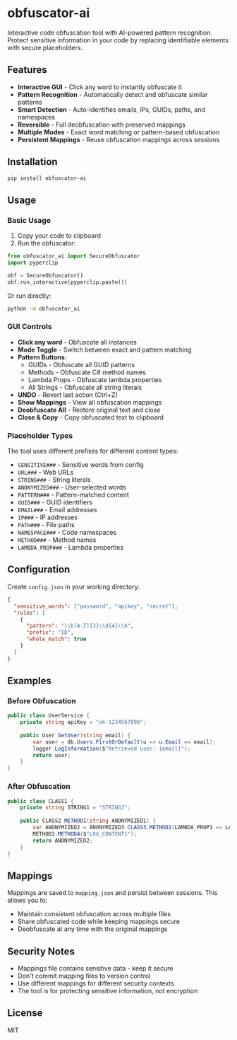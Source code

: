 ﻿# obfuscator-ai

Interactive code obfuscation tool with AI-powered pattern recognition. Protect sensitive information in your code by replacing identifiable elements with secure placeholders.

## Features

- **Interactive GUI** - Click any word to instantly obfuscate it
- **Pattern Recognition** - Automatically detect and obfuscate similar patterns
- **Smart Detection** - Auto-identifies emails, IPs, GUIDs, paths, and namespaces
- **Reversible** - Full deobfuscation with preserved mappings
- **Multiple Modes** - Exact word matching or pattern-based obfuscation
- **Persistent Mappings** - Reuse obfuscation mappings across sessions

## Installation

```bash
pip install obfuscator-ai
```

## Usage

### Basic Usage

1. Copy your code to clipboard
2. Run the obfuscator:

```python
from obfuscator_ai import SecureObfuscator
import pyperclip

obf = SecureObfuscator()
obf.run_interactive(pyperclip.paste())
```

Or run directly:
```bash
python -m obfuscator_ai
```

### GUI Controls

- **Click any word** - Obfuscate all instances
- **Mode Toggle** - Switch between exact and pattern matching
- **Pattern Buttons**:
  - GUIDs - Obfuscate all GUID patterns
  - Methods - Obfuscate C# method names
  - Lambda Props - Obfuscate lambda properties
  - All Strings - Obfuscate all string literals
- **UNDO** - Revert last action (Ctrl+Z)
- **Show Mappings** - View all obfuscation mappings
- **Deobfuscate All** - Restore original text and close
- **Close & Copy** - Copy obfuscated text to clipboard

### Placeholder Types

The tool uses different prefixes for different content types:

- `SENSITIVE###` - Sensitive words from config
- `URL###` - Web URLs
- `STRING###` - String literals
- `ANONYMIZED###` - User-selected words
- `PATTERN###` - Pattern-matched content
- `GUID###` - GUID identifiers
- `EMAIL###` - Email addresses
- `IP###` - IP addresses
- `PATH###` - File paths
- `NAMESPACE###` - Code namespaces
- `METHOD###` - Method names
- `LAMBDA_PROP###` - Lambda properties

## Configuration

Create `config.json` in your working directory:

```json
{
  "sensitive_words": ["password", "apikey", "secret"],
  "rules": [
    {
      "pattern": "\\b[A-Z]{3}\\d{4}\\b",
      "prefix": "ID",
      "whole_match": true
    }
  ]
}
```

## Examples

### Before Obfuscation
```csharp
public class UserService {
    private string apiKey = "sk-1234567890";
    
    public User GetUser(string email) {
        var user = db.Users.FirstOrDefault(u => u.Email == email);
        logger.LogInformation($"Retrieved user: {email}");
        return user;
    }
}
```

### After Obfuscation
```csharp
public class CLASS1 {
    private string STRING1 = "STRING2";
    
    public CLASS2 METHOD1(string ANONYMIZED1) {
        var ANONYMIZED2 = ANONYMIZED3.CLASS3.METHOD2(LAMBDA_PROP1 => LAMBDA_PROP1.ANONYMIZED1 == ANONYMIZED1);
        METHOD3.METHOD4($"LOG_CONTENT1");
        return ANONYMIZED2;
    }
}
```

## Mappings

Mappings are saved to `mapping.json` and persist between sessions. This allows you to:
- Maintain consistent obfuscation across multiple files
- Share obfuscated code while keeping mappings secure
- Deobfuscate at any time with the original mappings

## Security Notes

- Mappings file contains sensitive data - keep it secure
- Don't commit mapping files to version control
- Use different mappings for different security contexts
- The tool is for protecting sensitive information, not encryption

## License

MIT